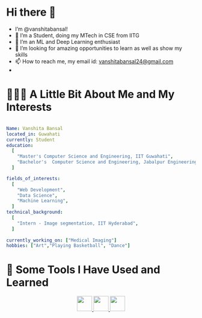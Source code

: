  # Hi there 👋
- I’m @vanshitabansal!
- 👀 I’m a Student, doing my MTech in CSE from IITG 
- 🌱 I’m an ML and Deep Learning enthusiast 
- 💞️ I’m looking for amazing opportunities to learn as well as show my skills 
- 📫 How to reach me, my email id: vanshitabansal24@gmail.com 
-
# 👨🏻‍💻  A Little Bit About Me and My Interests
```yaml

Name: Vanshita Bansal
located_in: Guwahati
currently: Student
education:
  [
    "Master's Computer Science and Engineering, IIT Guwahati",
    "Bachelor's  Computer Science and Engineering, Jabalpur Engineering College",
  ]

fields_of_interests:
  [
    "Web Development",
    "Data Science",
    "Machine Learning",
  ]
technical_background:
  [
    "Intern - Image segmentation, IIT Hyderabad",
  ]
  
currently_working_on: ["Medical Imaging"]
hobbies: ["Art","Playing Basketball", "Dance"]

```
# 🚀  Some Tools I Have Used and Learned
<p align="center">
<a href="https://www.linkedin.com/in/vanshita-bansal-a93a25162/">
  <img height="40" src="https://raw.githubusercontent.com/gauravghongde/social-icons/master/PNG/Color/LinkedIN.png"/>
</a>

<a href="https://www.instagram.com/vans_b_8/">
  <img height="40" src="https://user-images.githubusercontent.com/46517096/166974368-9798f39f-1f46-499c-b14e-81f0a3f83a06.png"/>
</a>

<a href="https://twitter.com/VanshitaBansal">
  <img height="40" src="https://github.com/gauravghongde/social-icons/blob/master/PNG/Color/Twitter.png"/>
</a>
</p>


<!---
vanshitabansal/vanshitabansal is a ✨ special ✨ repository because its `README.md` (this file) appears on your GitHub profile.
You can click the Preview link to take a look at your changes.
--->
